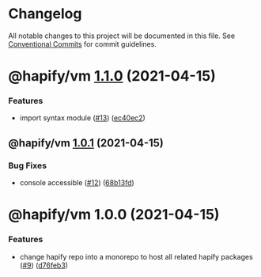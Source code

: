 # Changelog

All notable changes to this project will be documented in this file. See
[Conventional Commits](https://conventionalcommits.org) for commit guidelines.

# @hapify/vm [1.1.0](https://github.com/hapify/hapify/compare/@hapify/vm@1.0.1...@hapify/vm@1.1.0) (2021-04-15)


### Features

* import syntax module ([#13](https://github.com/hapify/hapify/issues/13)) ([ec40ec2](https://github.com/hapify/hapify/commit/ec40ec22fc8171512c1e7c8fd7e3f159a6097098))

## @hapify/vm [1.0.1](https://github.com/hapify/hapify/compare/@hapify/vm@1.0.0...@hapify/vm@1.0.1) (2021-04-15)


### Bug Fixes

* console accessible ([#12](https://github.com/hapify/hapify/issues/12)) ([68b13fd](https://github.com/hapify/hapify/commit/68b13fdc238bfa0c449f801ff7c0ba323945dfdb))

# @hapify/vm 1.0.0 (2021-04-15)


### Features

* change hapify repo into a monorepo to host all related hapify packages ([#9](https://github.com/hapify/hapify/issues/9)) ([d76feb3](https://github.com/hapify/hapify/commit/d76feb3683a045dad2a38df024c0e2521f64bb23))
